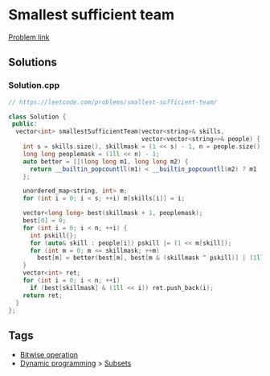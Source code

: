 # Smallest sufficient team

[Problem link](https://leetcode.com/problems/smallest-sufficient-team/)

## Solutions


### Solution.cpp
```cpp
// https://leetcode.com/problems/smallest-sufficient-team/

class Solution {
 public:
  vector<int> smallestSufficientTeam(vector<string>& skills,
                                     vector<vector<string>>& people) {
    int s = skills.size(), skillmask = (1 << s) - 1, n = people.size();
    long long peoplemask = (1ll << n) - 1;
    auto better = [](long long m1, long long m2) {
      return __builtin_popcountll(m1) < __builtin_popcountll(m2) ? m1 : m2;
    };

    unordered_map<string, int> m;
    for (int i = 0; i < s; ++i) m[skills[i]] = i;

    vector<long long> best(skillmask + 1, peoplemask);
    best[0] = 0;
    for (int i = 0; i < n; ++i) {
      int pskill{};
      for (auto& skill : people[i]) pskill |= (1 << m[skill]);
      for (int m = 0; m <= skillmask; ++m)
        best[m] = better(best[m], best[m & (skillmask ^ pskill)] | (1ll << i));
    }
    vector<int> ret;
    for (int i = 0; i < n; ++i)
      if (best[skillmask] & (1ll << i)) ret.push_back(i);
    return ret;
  }
};
```
## Tags

* [Bitwise operation](/README.md#Bitwise_operation)
* [Dynamic programming](/README.md#Dynamic_programming) > [Subsets](/README.md#Dynamic_programming-Subsets)
